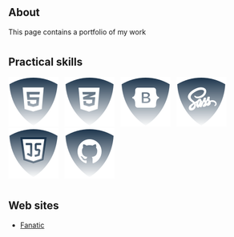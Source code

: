 # <h2>About</h2>
This page contains a portfolio of my work
# <h2>Practical skills</h2>
![html5](./img/html.svg) &nbsp;
![css](./img/css.svg) &nbsp;
![Botstrap](./img/bootstrap.svg) &nbsp;
![Sass](./img/sass.svg) &nbsp;
![JS](./img/js.svg) &nbsp;
![Github](./img/github.svg) &nbsp;
<!--
![ReactJS](./img/reactjs.svg) &nbsp;
![NodeJS](./img/nodejs.svg) &nbsp;

-->
# <h2>Web sites</h2>
<ul>
  <li><a href="https://github.com/JSDID/Fanatic">Fanatic</a></li>
</ul>

